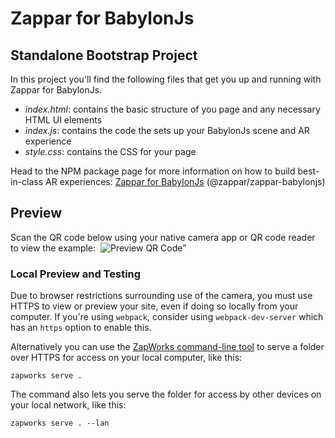 # Zappar for BabylonJs

## Standalone Bootstrap Project

In this project you'll find the following files that get you up and running with Zappar for BabylonJs.
- *index.html*: contains the basic structure of you page and any necessary HTML UI elements
- *index.js*: contains the code the sets up your BabylonJs scene and AR experience
- *style.css*: contains the CSS for your page

Head to the NPM package page for more information on how to build best-in-class AR experiences: [Zappar for BabylonJs](https://www.npmjs.com/package/@zappar/zappar-babylonjs) (@zappar/zappar-babylonjs)

## Preview
Scan the QR code below using your native camera app or QR code reader to view the example:
​
![Preview QR Code"](preview-qr-code.png)

### Local Preview and Testing

Due to browser restrictions surrounding use of the camera, you must use HTTPS to view or preview your site, even if doing so locally from your computer. If you're using `webpack`, consider using `webpack-dev-server` which has an `https` option to enable this.

Alternatively you can use the [ZapWorks command-line tool](https://www.npmjs.com/package/@zappar/zapworks-cli) to serve a folder over HTTPS for access on your local computer, like this:
```
zapworks serve .
```

The command also lets you serve the folder for access by other devices on your local network, like this:
```
zapworks serve . --lan
```
